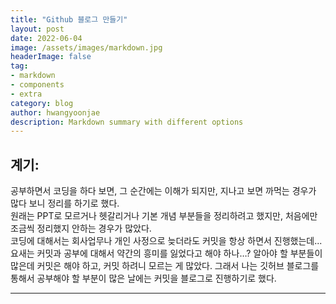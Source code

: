 ```yaml
---
title: "Github 블로그 만들기"
layout: post
date: 2022-06-04
image: /assets/images/markdown.jpg
headerImage: false
tag:
- markdown
- components
- extra
category: blog
author: hwangyoonjae
description: Markdown summary with different options
---
```


## 계기:

공부하면서 코딩을 하다 보면, 그 순간에는 이해가 되지만, 지나고 보면 까먹는 경우가 많다 보니 정리를 하기로 했다. <br>
원래는 PPT로 모르거나 헷갈리거나 기본 개념 부분들을 정리하려고 했지만, 처음에만 조금씩 정리했지 안하는 경우가 많았다. <br>
코딩에 대해서는 회사업무나 개인 사정으로 늦더라도 커밋을 항상 하면서 진행했는데...
요새는 커밋과 공부에 대해서 약간의 흥미를 잃었다고 해야 하나…? 알아야 할 부분들이 많은데 커밋은 해야 하고, 커밋 하려니 모르는 게 많았다.
그래서 나는 깃허브 블로그를 통해서 공부해야 할 부분이 많은 날에는 커밋을 블로그로 진행하기로 했다.


* * *